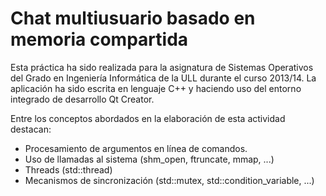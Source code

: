 # Chat multiusuario basado en memoria compartida

Esta práctica ha sido realizada para la asignatura de Sistemas Operativos del Grado en Ingeniería Informática de la ULL durante el curso 2013/14. La aplicación ha sido escrita en lenguaje C++ y haciendo uso del entorno integrado de desarrollo Qt Creator.

Entre los conceptos abordados en la elaboración de esta actividad destacan:

* Procesamiento de argumentos en línea de comandos.
* Uso de llamadas al sistema (shm_open, ftruncate, mmap, ...)
* Threads (std::thread)
* Mecanismos de sincronización (std::mutex, std::condition_variable, ...)

